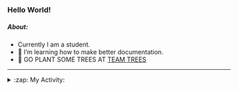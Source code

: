 ### Hello World!

##### About:
- Currently I am a student.
- 🌱 I’m learning how to make better documentation.
- 🌱 GO PLANT SOME TREES AT [TEAM TREES](https://teamtrees.org/)

---
<details>
  <summary>:zap: My Activity:</summary>
  
<!--START_SECTION:waka-->
![Code Time](http://img.shields.io/badge/Code%20Time-1%2C249%20hrs%2026%20mins-blue)

**I'm a Night 🦉** 

```text
🌞 Morning                2082 commits        ███░░░░░░░░░░░░░░░░░░░░░░   10.35 % 
🌆 Daytime                6711 commits        ████████░░░░░░░░░░░░░░░░░   33.35 % 
🌃 Evening                5820 commits        ███████░░░░░░░░░░░░░░░░░░   28.92 % 
🌙 Night                  5511 commits        ███████░░░░░░░░░░░░░░░░░░   27.39 % 
```
📅 **I'm Most Productive on Wednesday** 

```text
Monday                   2751 commits        ███░░░░░░░░░░░░░░░░░░░░░░   13.67 % 
Tuesday                  2755 commits        ███░░░░░░░░░░░░░░░░░░░░░░   13.69 % 
Wednesday                4739 commits        ██████░░░░░░░░░░░░░░░░░░░   23.55 % 
Thursday                 2666 commits        ███░░░░░░░░░░░░░░░░░░░░░░   13.25 % 
Friday                   2196 commits        ███░░░░░░░░░░░░░░░░░░░░░░   10.91 % 
Saturday                 1751 commits        ██░░░░░░░░░░░░░░░░░░░░░░░   08.70 % 
Sunday                   3266 commits        ████░░░░░░░░░░░░░░░░░░░░░   16.23 % 
```


📊 **This Week I Spent My Time On** 

```text
🔥 Editors: 
Android Studio           3 hrs 47 mins       ███████████████████░░░░░░   77.88 % 
IntelliJ                 45 mins             ████░░░░░░░░░░░░░░░░░░░░░   15.57 % 
VS Code                  19 mins             ██░░░░░░░░░░░░░░░░░░░░░░░   06.55 % 

🐱‍💻 Projects: 
e-wallet                 2 hrs 48 mins       ██████████████░░░░░░░░░░░   57.53 % 
library_management_system38 mins             ███░░░░░░░░░░░░░░░░░░░░░░   13.14 % 
Unknown Project          20 mins             ██░░░░░░░░░░░░░░░░░░░░░░░   06.92 % 
CSE224-Fundamentals-of-An16 mins             █░░░░░░░░░░░░░░░░░░░░░░░░   05.80 % 
py-series                16 mins             █░░░░░░░░░░░░░░░░░░░░░░░░   05.60 % 
```


 Last Updated on 07/11/2023 06:11:37 UTC
<!--END_SECTION:waka-->
</details>
